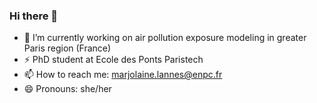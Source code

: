 ### Hi there 👋

- 🌱 I’m currently working on air pollution exposure modeling in greater Paris region (France)
- ⚡ PhD student at Ecole des Ponts Paristech
- 📫 How to reach me: marjolaine.lannes@enpc.fr
- 😄 Pronouns: she/her

<!--
**marjolainelannes/marjolainelannes** is a ✨ _special_ ✨ repository because its `README.md` (this file) appears on your GitHub profile.

Here are some ideas to get you started:

- 🔭 I’m currently working on ...
- 🌱 I’m currently learning ...
- 👯 I’m looking to collaborate on ...
- 🤔 I’m looking for help with ...
- 💬 Ask me about ...
- 📫 How to reach me: ...
- 😄 Pronouns: ...
- ⚡ Fun fact: ...
-->
